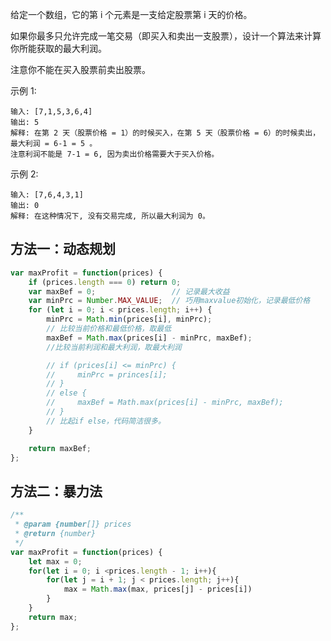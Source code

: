 给定一个数组，它的第 i 个元素是一支给定股票第 i 天的价格。

如果你最多只允许完成一笔交易（即买入和卖出一支股票），设计一个算法来计算你所能获取的最大利润。

注意你不能在买入股票前卖出股票。

示例 1:

    输入: [7,1,5,3,6,4]
    输出: 5
    解释: 在第 2 天（股票价格 = 1）的时候买入，在第 5 天（股票价格 = 6）的时候卖出，最大利润 = 6-1 = 5 。
    注意利润不能是 7-1 = 6, 因为卖出价格需要大于买入价格。

示例 2:

    输入: [7,6,4,3,1]
    输出: 0
    解释: 在这种情况下, 没有交易完成, 所以最大利润为 0。

## 方法一：动态规划

```javascript
var maxProfit = function(prices) {
    if (prices.length === 0) return 0;
    var maxBef = 0;                 // 记录最大收益
    var minPrc = Number.MAX_VALUE;  // 巧用maxvalue初始化，记录最低价格
    for (let i = 0; i < prices.length; i++) {
        minPrc = Math.min(prices[i], minPrc);
        // 比较当前价格和最低价格，取最低
        maxBef = Math.max(prices[i] - minPrc, maxBef);
        //比较当前利润和最大利润，取最大利润

        // if (prices[i] <= minPrc) {
        //     minPrc = princes[i];
        // }
        // else {
        //     maxBef = Math.max(prices[i] - minPrc, maxBef);
        // }
        // 比起if else，代码简洁很多。
    }

    return maxBef;
};
```

## 方法二：暴力法

```javascript
/**
 * @param {number[]} prices
 * @return {number}
 */
var maxProfit = function(prices) {
    let max = 0;
    for(let i = 0; i <prices.length - 1; i++){
        for(let j = i + 1; j < prices.length; j++){
            max = Math.max(max, prices[j] - prices[i])
        }
    }
    return max;
};
```